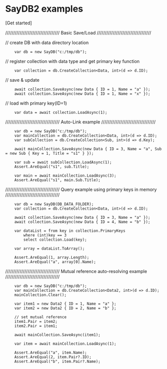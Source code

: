 # SayDB2 examples
[Get started]


//////////////////////////////////
Basic Save/Load
//////////////////////////////////

// create DB with data directory location

        var db = new SayDB("c:/tmp/db");


// register collection with data type and get primary key function

        var collection = db.CreateCollection<Data, int>(d => d.ID);


// save & update

        await collection.SaveAsync(new Data { ID = 1, Name = "a" });
        await collection.SaveAsync(new Data { ID = 1, Name = "x" });


// load with primary key(ID=1)
        
        var data = await collection.LoadAsync(1);

//////////////////////////////////
Auto-Link example
//////////////////////////////////

        var db = new SayDB("c:/tmp/db");
        var mainCollection = db.CreateCollection<Data, int>(d => d.ID);
        var subCollection = db.CreateCollection<Sub, int>(d => d.Key);

        await mainCollection.SaveAsync(new Data { ID = 3, Name = "a", Sub = new Sub { Key = 1, Title = "s1" } });

        var sub = await subCollection.LoadAsync(1);        
        Assert.AreEqual("s1", sub.Title);
        
        var main = await mainCollection.LoadAsync(3);        
        Assert.AreEqual("s1", main.Sub.Title);

//////////////////////////////////
Query example using primary keys in memory
//////////////////////////////////

        var db = new SayDB(DB_DATA_FOLDER);
        var collection = db.CreateCollection<Data, int>(d => d.ID);

        await collection.SaveAsync(new Data { ID = 3, Name = "a" });
        await collection.SaveAsync(new Data { ID = 4, Name = "b" });

        var dataList = from key in collection.PrimaryKeys
            where (int)key == 3
            select collection.Load(key);

        var array = dataList.ToArray();

        Assert.AreEqual(1, array.Length);
        Assert.AreEqual("a", array[0].Name);


//////////////////////////////////
Mutual reference auto-resolving example
//////////////////////////////////

        var db = new SayDB("c:/tmp/db");
        var mainCollection = db.CreateCollection<Data2, int>(d => d.ID);
        mainCollection.Clear();

        var item1 = new Data2 { ID = 1, Name = "a" };
        var item2 = new Data2 { ID = 2, Name = "b" };

        // set mutual reference
        item1.Pair = item2;
        item2.Pair = item1;

        await mainCollection.SaveAsync(item1);

        var item = await mainCollection.LoadAsync(1);

        Assert.AreEqual("a", item.Name);
        Assert.AreEqual(2, item.Pair?.ID);
        Assert.AreEqual("b", item.Pair?.Name);


